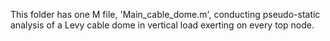 This folder has one M file, 'Main_cable_dome.m', conducting pseudo-static analysis of a Levy cable dome in vertical load exerting on every top node.

